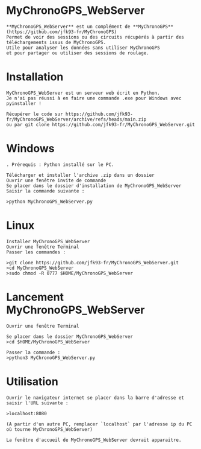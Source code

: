 # MyChronoGPS_WebServer

	**MyChronoGPS_WebServer** est un complément de **MyChronoGPS** (https://github.com/jfk93-fr/MyChronoGPS)
	Permet de voir des sessions ou des circuits récupérés à partir des téléchargements issus de MyChronoGPS.
	Utile pour analyser les données sans utiliser MyChronoGPS
	et pour partager ou utiliser des sessions de roulage.
	
# Installation

	MyChronoGPS_WebServer est un serveur web écrit en Python.
	Je n'ai pas réussi à en faire une commande .exe pour Windows avec pyinstaller !
	
	Récupérer le code sur https://github.com/jfk93-fr/MyChronoGPS_WebServer/archive/refs/heads/main.zip
	ou par git clone https://github.com/jfk93-fr/MyChronoGPS_WebServer.git
	
# Windows

	. Prérequis : Python installé sur le PC.
	
	Télécharger et installer l'archive .zip dans un dossier
	Ouvrir une fenêtre invite de commande
	Se placer dans le dossier d'installation de MyChronoGPS_WebServer
	Saisir la commande suivante :
	
	>python MyChronoGPS_WebServer.py
	
# Linux

	Installer MyChronoGPS_WebServer
	Ouvrir une fenêtre Terminal
	Passer les commandes :
	
	>git clone https://github.com/jfk93-fr/MyChronoGPS_WebServer.git
	>cd MyChronoGPS_WebServer
	>sudo chmod -R 0777 $HOME/MyChronoGPS_WebServer

# Lancement MyChronoGPS_WebServer

	Ouvrir une fenêtre Terminal

	Se placer dans le dossier MyChronoGPS_WebServer
	>cd $HOME/MyChronoGPS_WebServer
	
	Passer la commande :
	>python3 MyChronoGPS_WebServer.py

# Utilisation
	
	Ouvrir le navigateur internet se placer dans la barre d'adresse et saisir l'URL suivante :
	
	>localhost:8080
	
	(A partir d'un autre PC, remplacer `localhost` par l'adresse ip du PC où tourne MyChronoGPS_WebServer)
	
	La fenêtre d'accueil de MyChronoGPS_WebServer devrait apparaitre.
